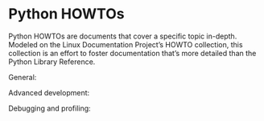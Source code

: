 Python HOWTOs
=============

Python HOWTOs are documents that cover a specific topic in-depth.
Modeled on the Linux Documentation Project’s HOWTO collection, this collection is an
effort to foster documentation that’s more detailed than the
Python Library Reference.

General:

Advanced development:

Debugging and profiling: